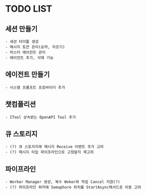 # TODO LIST

## 세션 만들기
	- 세션 타이틀 생성
	- 메시지 토큰 관리(요약, 자르기)
	- 마스터 에이전트 관리
	- 에이전트 추가, 삭제 기능

## 에이전트 만들기
	- 시스템 프롬프트 프로바이더 추가

## 챗컴플리션
	- ITool 상속받는 OpenAPI Tool 추가

## 큐 스토리지
	- (?) 큐 스토리지에 메시지 Receive 이벤트 추가 고려
    - (?) 메시지 타입 파이프라인으로 고정할지 재고려

## 파이프라인
	- Worker Manager 생성, 복수 Woker와 작업 Cancel 지원(?)
	- (?) 파이프라인 워커에 Semaphore 위치를 StartAsync메서드로 이동 고려
